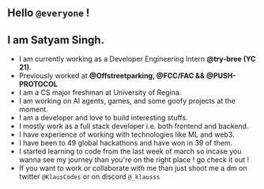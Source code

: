 ## Hello `@everyone` !
## I am Satyam Singh.
- I am currently working as a Developer Engineering Intern <b>@try-bree (YC 21)</b>.
- Previously worked at <b>@Offstreetparking, @FCC/FAC && @PUSH-PROTOCOL</b>
- I am a CS major freshman at University of Regina.
- I am working on AI agents, games, and some goofy projects at the moment.
- I am a developer and love to build interesting stuffs.
- I mostly work as a full stack developer i.e. both frontend and backend.
- I have experience of working with technologies like ML and web3.
- I have been to 49 global hackathons and have won in 39 of them.
- I started learning to code from the last week of march so incase you wanna see my journey than you're on the right place ! go check it out !
- If you want to work or collaborate with me than just shoot me a dm on twitter `@KlausCodes` or on discord `@_klausss` <br>
